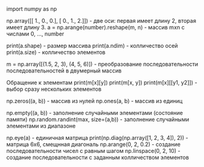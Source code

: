 import numpy as np

np.array([[ 1., 0., 0.],
          [ 0., 1., 2.]]) - две оси: первая имеет длину 2, вторая имеет длину 3.
a = np.arange(number).reshape(m, n) - массив mхn с числами 0, ..., number

print(a.shape) - размер массива
print(a.ndim) - колличество осей
print(a.size) - колличество элементов

m = np.array([(1.5, 2, 3), (4, 5, 6)]) - преобразование последовательности последовательностей в двумерный массив

Обращение к элементам
print(m[x][y])
print(m[x, y])
print(m[x][[y1, y2]]) - выбор сразу нескольких элементов

np.zeros((a, b)) - массив из нулей
np.ones(a, b) - массив из единиц

np.empty((a, b)) - заполнение случайными элементами (состояние памяти)
np.random.randint(max, size=(a,b)) - заполнение случайными элементами из диапазоне

np.eye(a) - единичная матрица
print(np.diag(np.array([1, 2, 3, 4]), 2)) - матрица 6х6, смещнная диагональ
np.arange(0, 2, 0.2) - создание последовательности чисел с равным шагом
np.linspace(0, 2, 10) - создание последовательности с заданным колличеством элементов

